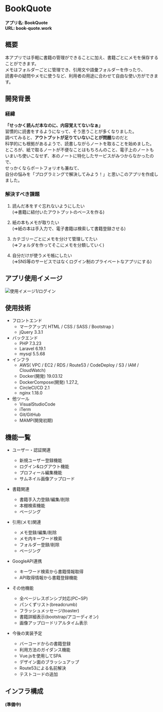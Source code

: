 # BookQuote
**アプリ名: BookQuote**<br>
**URL: book-quote.work**


## 概要
本アプリでは手軽に書籍の管理ができることに加え、書籍ごとにメモを保存することができます。<br>
メモはフォルダーごとに管理でき、引用文や語彙フォルダーを作ったり、<br>
読書中の疑問やメモに使うなど、利用者の用途に合わせて自由な使い方ができます。

## 開発背景
### 経緯
**「せっかく読んだ本なのに、内容覚えてないなぁ」**<br>
習慣的に読書をするようになって、そう思うことが多くなりました。<br>
調べてみると、**アウトプットが足りていないことが問題**なのだと<br>
科学的にも根拠があるようで、読書しながらノートを取ることを始めました。<br>
ところが、紙で取るノートが不便なことはもちろんのこと、電子上のノートも<br>
いまいち使いこなせず、本のノートに特化したサービスがみつからなかったので、<br>
せっかくならポートフォリオも兼ねて、<br>
自分の悩みを「プログラミングで解決してみよう！」と思いこのアプリを作成しました。


### 解決すべき課題
1. 読んだ本をすぐ忘れないようにしたい<br>
 (=>書籍に紐付いたアウトプットのベースを作る)

2. 紙の本もメモが取りたい<br>
 (=>紙の本は手入力で、電子書籍は検索して書籍登録させる)

3. カテゴリーごとにメモを分けて管理してたい<br>
 (=>フォルダを作ってそこにメモを分類していく)

4. 自分だけが使うメモ帳にしたい<br>
 (=>SNS等のサービスではなくログイン制のプライベートなアプリにする)


## アプリ使用イメージ
![使用イメージ1/ログイン](https://book-quote.s3-ap-northeast-1.amazonaws.com/layouts/login.jpg)

## 使用技術
* フロントエンド
    * マークアップ( HTML / CSS / SASS / Bootstrap )
    * jQuery 3.3.1
* バックエンド
    * PHP 7.3.23
    * Laravel 6.19.1
    * mysql 5.5.68
* インフラ
    * AWS( VPC / EC2 / RDS / Route53 / CodeDeploy / S3 / IAM / CloudWatch)
    * Docker(開発) 19.03.12
    * DockerCompose(開発) 1.27.2,
    * CircleCI/CD 2.1
    * nginx 1.18.0
* 他ツール
    * VisualStudioCode
    * iTerm
    * Git/GitHub
    * MAMP(開発初期)

## 機能一覧
* ユーザー・認証関連
    * 新規ユーザー登録機能
    * ログイン&ログアウト機能
    * プロフィール編集機能
    * サムネイル画像アップロード　　　

* 書籍関連
    * 書籍手入力登録/編集/削除
    * 本棚検索機能
    * ページング

* 引用(メモ)関連
    * メモ登録/編集/削除
    * メモ内キーワード検索
    * フォルダー登録/削除
    * ページング

* GoogleAPI連携
    * キーワード検索から書籍情報取得
    * API取得情報から書籍登録機能

* その他機能
    * 全ページレスポンシブ対応(PC~SP)
    * パンくずリスト(breadcrumb)
    * フラッシュメッセージ(toaster)
    * 書籍詳細表示(bootstrap/アコーディオン)
    * 画像アップロードリアルタイム表示

* 今後の実装予定
    * バーコードからの書籍登録
    * 利用方法のガイダンス機能
    * Vue.jsを使用してSPA
    * デザイン面のブラッシュアップ
    * Route53による名前解決
    * テストコードの追加


## インフラ構成
#### (準備中)
